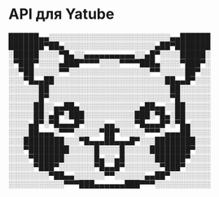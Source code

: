 # API для Yatube


██████▄▄░░░░░░░░░░░░░░░░░░░░░░░░▄▄██████
███████▀██▄░░░░░░░░░░░░░░░░░░▄██▀███████
░█████░░░░▀█▄░░▄▄▄▄▄▄▄▄▄▄░░▄█▀░░░░█████░
░▀███▀░░░░▄███▀▀▀▀░░░░▀▀▀▀███▄░░░░▀███▀░
░░▀██░░░░░▀▀░░░░░░░░░░░░░░░░▀▀░░░░░██▀░░
░░░▀█▄▄██░░░░░░░░░░░░░░░░░░░░░░██▄▄█▀░░░
░░░░░░██░░░░░░░░░░░░░░░░░░░░░░░░██░░░░░░
░░░░░░█▀░░░░░░░░░░░░░░░░░░░░░░░░▀█░░░░░░
░░░░░██░░▄▄██▄░░░░░░░░░░░░▄██▄▄░░██░░░░░
░░░░░██░▄█▀░███░░░░░░░░░░███░▀█▄░██░░░░░
░░░░▄█▀░▀█▄▄▄█▀░░░░▄▄░░░░▀█▄▄▄█▀░▀█▄░░░░
░░░░██▄▄▄░▀▀▀░░░░░▀██▀░░░░░▀▀▀░▄▄▄██░░░░
░░░████████░░░▀█▄▄▄██▄▄▄█▀░░░████████░░░
░░░▀████████░░░░░█░░░░█░░░░░████████▀░░░
░░░░▀██████░░░░░░█▄░░▄█░░░░░░██████▀░░░░
░░░░░▀███▀░░░░░░░▀█▄▄█▀░░░░░░░▀███▀░░░░░
░░░░░░░░▀██▄▄░░░░░░▀▀░░░░░░▄▄██▀░░░░░░░░
░░░░░░░░░░░▀▀▀███▄▄▄▄▄▄███▀▀▀░░░░░░░░░░░



